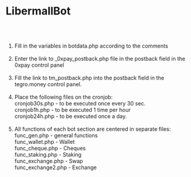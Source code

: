 # LibermallBot
<br/><br/>
1. Fill in the variables in botdata.php according to the comments
<br/><br/>
2. Enter the link to _0xpay_postback.php file in the postback field in the 0xpay control panel
<br/><br/>
3. Fill the link to tm_postback.php into the postback field in the tegro.money control panel.
<br/><br/>
4. Place the following files on the cronjob:<br/>
cronjob30s.php - to be executed once every 30 sec.<br/>
cronjob1h.php - to be executed 1 time per hour<br/>
cronjob24h.php - to be executed once a day.
<br/><br/>
5. All functions of each bot section are centered in separate files:<br/>
func_gen.php - general functions<br/>
func_wallet.php - Wallet<br/>
func_cheque.php - Cheques<br/>
func_staking.php - Staking<br/>
func_exchange.php - Swap<br/>
func_exchange2.php - Exchange
